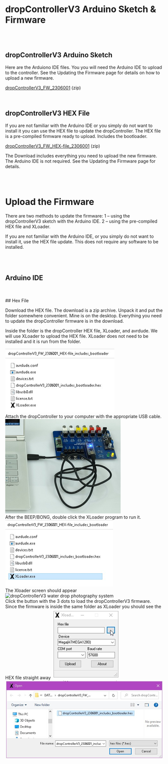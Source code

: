 # dropControllerV3 Arduino Sketch & Firmware

 <br>
 <br>
  
## dropControllerV3 Arduino Sketch
Here are the Arduiono IDE files. You you will need the Arduino IDE to upload to the controller.
See the Updating the Firmware page for details on how to upload a new firmware.

[dropControllerV3_FW_2306001](assets/dropControllerV3_FW_2306001.zip) (zip) <br>


 <br>
 
## dropControllerV3 HEX File

If you are not familiar with the Arduino IDE or you simply do not want to install it you can use the HEX file to update the dropController. 
The HEX file is a pre-compiled firmware ready to upload. Includes the bootloader.

[dropControllerV3_FW_HEX-file_2306001](assets/dropControllerV3_FW_2306001_HEX-file_includes_bootloader.zip) (zip)

The Download includes everything you need to upload the new firmware. The Arduino IDE is not required. See the Updating the Firmware page for details. <br>


 <br>
 <br>

# Upload the Firmware

There are two methods to update the firmware:
1 – using the dropControllerV3 sketch with the Arduino IDE.
2 – using the pre-compiled HEX file and XLoader.

If you are not familiar with the Arduino IDE, or you simply do not want to install it, use the HEX file update. This does not require any software to be installed.

<br>
<br>

## Arduino IDE



<br>
<br>
## Hex File

Download the HEX file. The download is a zip archive. Unpack it and put the folder somewhere convenient. Mine is on the desktop. Everything you need to update the dropController firmware is in the download.

Inside the folder is the dropController HEX file, XLoader, and avrdude. We will use XLoader to upload the HEX file. XLoader does not need to be installed and it is run from the folder. 

<img src="imgs/fw-upload/dropControllerV3_UploadHEX-file_001.jpg" alt="dropControllerV3 water drop photography system"  >

 <br>
Attach the dropController to your computer with the appropriate USB cable. <br>

<img src="imgs/fw-upload/dropControllerV3_UploadHEX-file_002.jpg" alt="dropControllerV3 water drop photography system"  >

 <br>
After the BEEP/BONG, double click the XLoader program to run it. 

<img src="imgs/fw-upload/dropControllerV3_UploadHEX-file_003.jpg" alt="dropControllerV3 water drop photography system"  >

<br>
The Xloader screen should appear
<img src="imgs/fw-upload/dropControllerV3_UploadHEX-file_004.jpg" alt="dropControllerV3 water drop photography system"  >

<br>
Click the button with the 3 dots to load the dropControllerV3 firmware. Since the firmware is inside the same folder as XLoader you should see the HEX file straight away

<img src="imgs/fw-upload/dropControllerV3_UploadHEX-file_006.jpg" alt="dropControllerV3 water drop photography system"  >


<img src="imgs/fw-upload/dropControllerV3_UploadHEX-file_007.jpg" alt="dropControllerV3 water drop photography system"  >



 <br>
  <br>
 <br>
  <br>
 <br>
 
